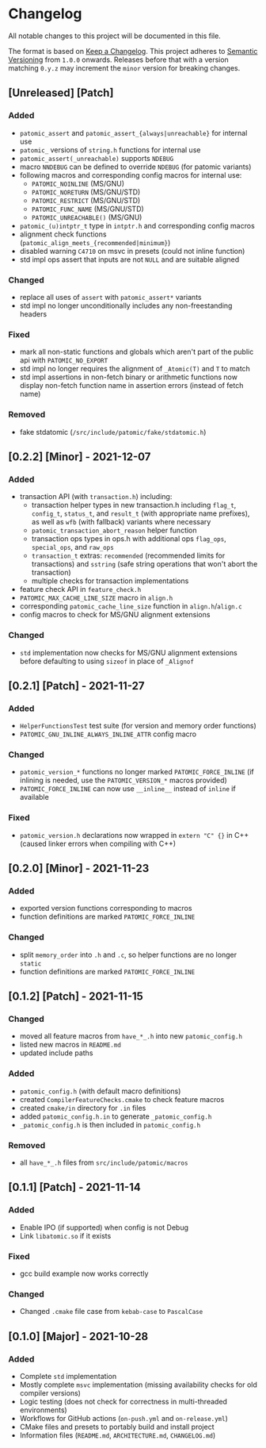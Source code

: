# Changelog
All notable changes to this project will be documented in this file.

The format is based on [Keep a Changelog](https://keepachangelog.com/en/1.0.0/).
This project adheres to [Semantic Versioning](https://semver.org/spec/v2.0.0.html)
from `1.0.0` onwards. Releases before that with a version matching `0.y.z` may
increment the `minor` version for breaking changes.

## [Unreleased] [Patch]
### Added
- `patomic_assert` and `patomic_assert_{always|unreachable}` for internal use
- `patomic_` versions of `string.h` functions for internal use
- `patomic_assert(_unreachable)` supports `NDEBUG`
- macro `NNDEBUG` can be defined to override `NDEBUG` (for patomic variants)
- following macros and corresponding config macros for internal use:
  - `PATOMIC_NOINLINE` (MS/GNU)
  - `PATOMIC_NORETURN` (MS/GNU/STD)
  - `PATOMIC_RESTRICT` (MS/GNU/STD)
  - `PATOMIC_FUNC_NAME` (MS/GNU/STD)
  - `PATOMIC_UNREACHABLE()` (MS/GNU)
- `patomic_(u)intptr_t` type in `intptr.h` and corresponding config macros
- alignment check functions (`patomic_align_meets_{recommended|minimum}`)
- disabled warning `C4710` on msvc in presets (could not inline function)
- std impl ops assert that inputs are not `NULL` and are suitable aligned
### Changed
- replace all uses of `assert` with `patomic_assert*` variants
- std impl no longer unconditionally includes any non-freestanding headers
### Fixed
- mark all non-static functions and globals which aren't part of the public api
  with `PATOMIC_NO_EXPORT`
- std impl no longer requires the alignment of `_Atomic(T)` and `T` to match
- std impl assertions in non-fetch binary or arithmetic functions now display
  non-fetch function name in assertion errors (instead of fetch name)
### Removed
- fake stdatomic (`/src/include/patomic/fake/stdatomic.h`)

## [0.2.2] [Minor] - 2021-12-07
### Added
- transaction API (with `transaction.h`) including:
  - transaction helper types in new transaction.h including `flag_t`, `config_t`,
  `status_t`, and `result_t` (with appropriate name prefixes), as well as `wfb`
  (with fallback) variants where necessary
  - `patomic_transaction_abort_reason` helper function
  - transaction ops types in ops.h with additional ops `flag_ops`, `special_ops`,
  and `raw_ops`
  - `transaction_t` extras: `recommended` (recommended limits for transactions)
  and `sstring` (safe string operations that won't abort the transaction)
  - multiple checks for transaction implementations
- feature check API in `feature_check.h`
- `PATOMIC_MAX_CACHE_LINE_SIZE` macro in `align.h`
- corresponding `patomic_cache_line_size` function in `align.h`/`align.c`
- config macros to check for MS/GNU alignment extensions
### Changed
- `std` implementation now checks for MS/GNU alignment extensions before
  defaulting to using `sizeof` in place of `_Alignof`

## [0.2.1] [Patch] - 2021-11-27
### Added
- `HelperFunctionsTest` test suite (for version and memory order functions)
- `PATOMIC_GNU_INLINE_ALWAYS_INLINE_ATTR` config macro
### Changed
- `patomic_version_*` functions no longer marked `PATOMIC_FORCE_INLINE`
  (if inlining is needed, use the `PATOMIC_VERSION_*` macros provided)
- `PATOMIC_FORCE_INLINE` can now use `__inline__` instead of `inline` if
  available
### Fixed
- `patomic_version.h` declarations now wrapped in `extern "C" {}` in C++
  (caused linker errors when compiling with C++)

## [0.2.0] [Minor] - 2021-11-23
### Added
- exported version functions corresponding to macros
- function definitions are marked `PATOMIC_FORCE_INLINE`
### Changed
- split `memory_order` into `.h` and `.c`, so helper functions are no
  longer `static`
- function definitions are marked `PATOMIC_FORCE_INLINE`

## [0.1.2] [Patch] - 2021-11-15
### Changed
- moved all feature macros from `have_*_.h` into new `patomic_config.h`
- listed new macros in `README.md`
- updated include paths
### Added
- `patomic_config.h` (with default macro definitions)
- created `CompilerFeatureChecks.cmake` to check feature macros
- created `cmake/in` directory for `.in` files
- added `patomic_config.h.in` to generate `_patomic_config.h`
- `_patomic_config.h` is then included in `patomic_config.h`
### Removed
- all `have_*_.h` files from `src/include/patomic/macros`

## [0.1.1] [Patch] - 2021-11-14
### Added
- Enable IPO (if supported) when config is not Debug
- Link `libatomic.so` if it exists
### Fixed
- gcc build example now works correctly
### Changed
- Changed `.cmake` file case from `kebab-case` to `PascalCase`

## [0.1.0] [Major] - 2021-10-28
### Added
- Complete `std` implementation
- Mostly complete `msvc` implementation (missing availability checks for old 
  compiler versions)
- Logic testing (does not check for correctness in multi-threaded environments)
- Workflows for GitHub actions (`on-push.yml` and `on-release.yml`)
- CMake files and presets to portably build and install project
- Information files (`README.md`, `ARCHITECTURE.md`, `CHANGELOG.md`)
